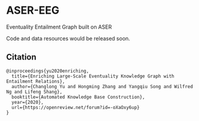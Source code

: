 # ASER-EEG
Eventuality Entailment Graph built on ASER 

Code and data resources would be released soon. 


## Citation

    @inproceedings{yu2020enriching,
      title={Enriching Large-Scale Eventuality Knowledge Graph with Entailment Relations},
      author={Changlong Yu and Hongming Zhang and Yangqiu Song and Wilfred Ng and Lifeng Shang},
      booktitle={Automated Knowledge Base Construction},
      year={2020},
      url={https://openreview.net/forum?id=-oXaOxy6up}
    }
